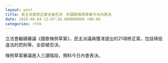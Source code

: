 ```yaml
---
layout: post
title: 民主派提修正案全被否決　料國歌條例草案今日內表決
date: 2020-06-04 12:07:16.000000000 +08:00
categories: rthk
---
```


立法會繼續審議《國歌條例草案》，民主派議員獲准提出的21項修正案，包括降低違法的罰則等，全部被否決。

條例草案審議進入三讀階段，預料今日內會表決。
